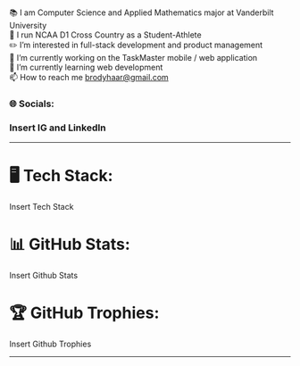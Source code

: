 📚 I am Computer Science and Applied Mathematics major at Vanderbilt University  
👟 I run NCAA D1 Cross Country as a Student-Athlete  
✏️ I’m interested in full-stack development and product management  
🔭 I’m currently working on the TaskMaster mobile / web application  
🌱 I’m currently learning web development  
📫 How to reach me brodyhaar@gmail.com  

### 🌐 Socials:  
### Insert IG and LinkedIn  
***
# 🖥 Tech Stack:  
Insert Tech Stack  
# 📊 GitHub Stats:  
Insert Github Stats  
# 🏆 GitHub Trophies:  
Insert Github Trophies  
***
